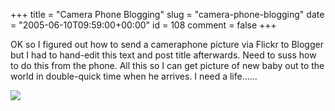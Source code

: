 +++
title = "Camera Phone Blogging"
slug = "camera-phone-blogging"
date = "2005-06-10T09:59:00+00:00"
id = 108
comment = false
+++

<div style="clear: both" />OK so I figured out how to send a cameraphone picture via Flickr to Blogger but I had to hand-edit this text and post title afterwards. Need to suss how to do this from the phone. All this so I can get picture of new baby out to the world in double-quick time when he arrives. I need a life......

[![](http://photos14.flickr.com/18493785_e6890aa681_m.jpg)](http://www.flickr.com/photos/bandon1/18493785/ "photo sharing")

<span style="margin-top: 0px; font-size: 0pt">[image003.jpg](http://www.flickr.com/photos/bandon1/18493785/)
Originally uploaded by [bandon1](http://www.flickr.com/people/bandon1/).
</span>
<div style="clear: both; padding-bottom: 0.25em" />
